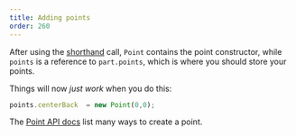 ```yaml
---
title: Adding points
order: 260
---
```


After using the [shorthand](/concepts/shorthand) call, `Point` contains the point constructor, while `points` is a reference to `part.points`, which is where you should store your points.

Things will now *just work* when you do this:

```js
points.centerBack  = new Point(0,0);
```

<Tip>

The [Point API docs](/api/point) list many ways to create a point.

</Tip>